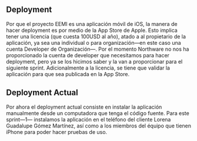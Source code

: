 ## Deployment

Por que el proyecto EEMI es una aplicación móvil de iOS, la manera de hacer deployment es por medio de la App Store de Apple. Esto implica tener una licencia (que cuesta 100USD al año), atado a al propietario de la aplicación, ya sea una individual o para organización—en este caso una cuenta Developer de Organización—. Por el momento Northware no nos ha proporcionado la cuenta de developer que necesitamos para hacer deployment, pero ya se los hicimos saber y la van a proporcionar para el siguiente sprint. Adicionalmente a la licencia, se tiene que validar la aplicación para que sea publicada en la App Store.

## Deployment Actual

Por ahora el deployment actual consiste en instalar la aplicación manualmente desde un computadora que tenga el código fuente. Para este sprint—1— instalamos la aplicación en el teléfono del cliente Lorena Guadalupe Gómez Martínez, así como a los miembros del équipo que tienen iPhone para poder hacer pruebas de uso.
